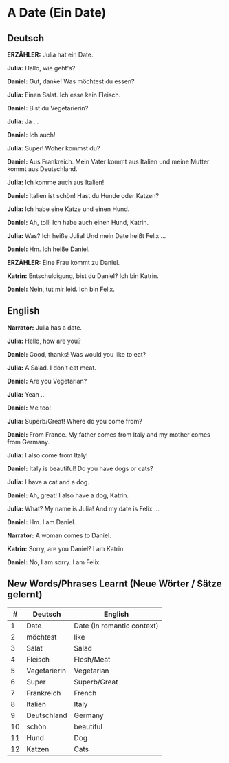# A Date (Ein Date)

## Deutsch

**ERZÄHLER:** Julia hat ein Date.

**Julia:** Hallo, wie geht's?

**Daniel:** Gut, danke! Was möchtest du essen?

**Julia:** Einen Salat. Ich esse kein Fleisch.

**Daniel:** Bist du Vegetarierin?

**Julia:** Ja ...

**Daniel:** Ich auch!

**Julia:** Super! Woher kommst du?

**Daniel:** Aus Frankreich. Mein Vater kommt aus Italien und meine Mutter kommt aus Deutschland.

**Julia:** Ich komme auch aus Italien!

**Daniel:** Italien ist schön! Hast du Hunde oder Katzen?

**Julia:** Ich habe eine Katze und einen Hund.

**Daniel:** Ah, toll! Ich habe auch einen Hund, Katrin.

**Julia:** Was? Ich heiße Julia! Und mein Date heißt Felix ...

**Daniel:** Hm. Ich heiße Daniel.

**ERZÄHLER:** Eine Frau kommt zu Daniel.

**Katrin:** Entschuldigung, bist du Daniel? Ich bin Katrin.

**Daniel:** Nein, tut mir leid. Ich bin Felix.

## English

**Narrator:** Julia has a date.

**Julia:** Hello, how are you?

**Daniel:** Good, thanks! Was would you like to eat?

**Julia:** A Salad. I don't eat meat.

**Daniel:** Are you Vegetarian?

**Julia:** Yeah ...

**Daniel:** Me too!

**Julia:** Superb/Great! Where do you come from?

**Daniel:** From France. My father comes from Italy and my mother comes from Germany.

**Julia:** I also come from Italy!

**Daniel:** Italy is beautiful! Do you have dogs or cats?

**Julia:** I have a cat and a dog.

**Daniel:** Ah, great! I also have a dog, Katrin.

**Julia:** What? My name is Julia! And my date is Felix ...

**Daniel:** Hm. I am Daniel.

**Narrator:** A woman comes to Daniel.

**Katrin:** Sorry, are you Daniel? I am Katrin.

**Daniel:** No, I am sorry. I am Felix.

## New Words/Phrases Learnt (Neue Wörter / Sätze gelernt)

|#|Deutsch|English|
|---	|---	|---	|
|1|Date|Date (In romantic context)|
|2|möchtest|like|
|3|Salat|Salad|
|4|Fleisch|Flesh/Meat|
|5|Vegetarierin|Vegetarian|
|6|Super|Superb/Great|
|7|Frankreich|French|
|8|Italien|Italy|
|9|Deutschland|Germany|
|10|schön|beautiful|
|11|Hund|Dog|
|12|Katzen|Cats|